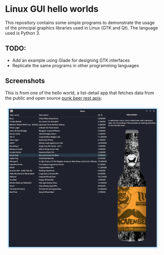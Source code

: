 # Linux GUI hello worlds

This repository contains some simple programs to demonstrate the usage of the principal graphics libraries used in Linux (GTK and Qt).
The language used is Python 3.

## TODO:
- Add an example using Glade for designing GTK interfaces
- Replicate the same programs in other programming languages

## Screenshots

This is from one of the hello world, a list-detail app that fetches data from the public and open source [punk beer rest apis](https://punkapi.com/):

![Screenshot](screenshots/screenshot.png)
